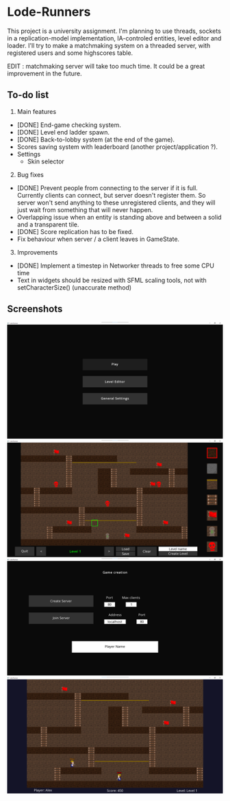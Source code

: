 # Lode-Runners
This project is a university assignment. I'm planning to use threads, sockets in a replication-model implementation, IA-controled  entities, level editor and loader. I'll try to make a matchmaking system on a threaded server, with registered users and some highscores table.

EDIT : matchmaking server will take too much time. It could be a great improvement in the future.

## To-do list

1. Main features
  - [DONE] End-game checking system.
  - [DONE] Level end ladder spawn.
  - [DONE] Back-to-lobby system (at the end of the game).
  - Scores saving system with leaderboard (another project/application ?).
  - Settings
    - Skin selector
2. Bug fixes
  - [DONE] Prevent people from connecting to the server if it is full. Currently clients can connect, but server doesn't register them. So server won't send anything to these unregistered clients, and they will just wait from something that will never happen.
  - Overlapping issue when an entity is standing above and between a solid and a transparent tile.
  - [DONE] Score replication has to be fixed.
  - Fix behaviour when server / a client leaves in GameState.
3. Improvements
  - [DONE] Implement a timestep in Networker threads to free some CPU time
  - Text in widgets should be resized with SFML scaling tools, not with setCharacterSize() (unaccurate method)

## Screenshots
![Alt text](/screenshots/MainMenu_0.png?raw=true)
![Alt text](/screenshots/LevelEditor_0.png?raw=true)
![Alt text](/screenshots/PreLobby_0.png?raw=true)
![Alt text](/screenshots/Game_0.png?raw=true)
